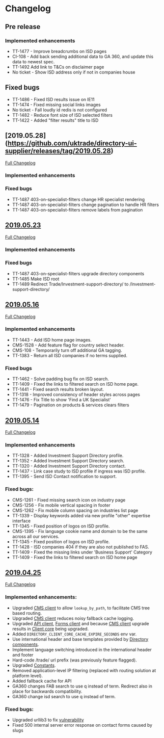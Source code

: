 # Changelog

## Pre release

### Implemented enhancements

- TT-1477 - Improve breadcrumbs on ISD pages
- CI-108 - Add back sending additional data to GA 360, and update this data to newest spec.
- TT-1492 Add link to T&Cs on disclaimer page
- No ticket - Show ISD address only if not in companies house

## Fixed bugs

- TT-1486 - Fixed ISD results issue on IE11
- TT-1474 - Fixed missing social links images
- No ticket - Fall loudly id redis is not configured
- TT-1482 - Reduce font size of ISD selected filters
- TT-1422 - Added "filter results" title to ISD

## [2019.05.28] (https://github.com/uktrade/directory-ui-supplier/releases/tag/2019.05.28)
[Full Changelog](https://github.com/uktrade/directory-ui-supplier/compare/2019.05.23...2019.05.28)

### Implemented enhancements

### Fixed bugs
- TT-1487 403-on-specialist-filters change HR specialist rendering 
- TT-1487 403-on-specialist-filters change pagination to handle HR filters
- TT-1487 403-on-specialist-filters remove labels from pagination

## [2019.05.23](https://github.com/uktrade/directory-ui-supplier/releases/tag/2019.05.23)

[Full Changelog](https://github.com/uktrade/directory-ui-supplier/compare/2019.05.16...2019.05.23)

### Implemented enhancements

### Fixed bugs
- TT-1487 403-on-specialist-filters upgrade directory components
- TT-1485 Make ISD root 
- TT-1489 Redirect Trade/Investment-support-directory/ to /Investment-support-directory/


## [2019.05.16](https://github.com/uktrade/directory-ui-supplier/releases/tag/2019.05.16)

[Full Changelog](https://github.com/uktrade/directory-ui-supplier/compare/2019.04.14...2019.05.16)

### Implemented enhancements

- TT-1443 - Add ISD home page images.
- CMS-1528 - Add feature flag for country select header.
- CMS-108 - Temporarily turn off additional GA tagging.
- TT-1383 - Return all ISD companies if no terms supplied. 

### Fixed bugs

- TT-1462 - Solve padding bug fix on ISD search.
- TT-1409 - Fixed the links to filtered search on ISD home page.
- TT-1441 - Fixed search results broken layout.
- TT-1318 - Improved consistency of header styles across pages
- TT-1476 - Fix Title to show 'Find a UK Specialist'
- TT-1479 - Pagination on products & services clears filters

## [2019.05.14](https://github.com/uktrade/directory-ui-supplier/releases/tag/2019.05.14)

[Full Changelog](https://github.com/uktrade/directory-ui-supplier/compare/2019.04.25...2019.05.14)

### Implemented enhancements

- TT-1328 - Added Investment Support Directory profile.
- TT-1352 - Added Investment Support Directory search.
- TT-1320 - Added Investment Support Directory contact.
- TT-1437 - Link case study to ISD profile if ingress was ISD profile.
- TT-1395 - Send ISD Contact notification to support.

### Fixed bugs:

- CMS-1261 - Fixed missing search icon on industry page
- CMS-1256 - Fix mobile vertical spacing in footer
- CMS-1262 - Fix mobile column spacing on industries list page
- TT-1339 - Display keywords added via new profile "other" expertise interface
- TT-1345 - Fixed position of logos on ISD profile.
- CMS-1395 - Fix language cookie name and domain to be the same across all our services.
- TT-1345 - Fixed position of logos on ISD profile.
- TT-1428 - ISD companies 404 if they are also not published to FAS.
- TT-1409 - Fixed the missing links under 'Business Support' Category
- TT-1409 - Fixed the links to filtered search on ISD home page


## [2019.04.25](https://github.com/uktrade/directory-ui-supplier/releases/tag/2019.04.25)

[Full Changelog](https://github.com/uktrade/directory-ui-supplier/compare/2019.04.03...2019.04.25)

### Implemented enhancements:

- Upgraded [CMS client][directory-cms-client] to allow `lookup_by_path`, to facilitate CMS tree based routing.
- Upgraded [CMS client][directory-cms-client] reduces noisy fallback cache logging.
- Upgraded [API client][directory-api-client], [Forms client][directory-forms-api-client] and because [CMS client][directory-cms-client] upgrade results in [Client core][directory-client-core] being upgraded.
- Added `DIRECTORY_CLIENT_CORE_CACHE_EXPIRE_SECONDS` env var.
- Use international header and base templates provided by [Directory components][directory-components].
- Implement language switching introduced in the international header and footer
- Hard-code /trade/ url prefix (was previously feature flagged).
- Upgraded [Constants][directory-constants].
- Removed application-level IP filtering (replaced with routing solution at platform level).
- Added fallback cache for API
- GA360 changes FAB search to use q instead of term. Redirect also in place for backwards compatibility.
- GA360 change isd search to use q instead of term.

### Fixed bugs:

- Upgraded urllib3 to fix [vulnerability](https://nvd.nist.gov/vuln/detail/CVE-2019-11324)
- Fixed 500 internal server error response on contact forms caused by slugs


[directory-api-client]: https://github.com/uktrade/directory-api-client
[directory-client-core]: https://github.com/uktrade/directory-client-core
[directory-cms-client]: https://github.com/uktrade/directory-cms-client
[directory-forms-api-client]: https://github.com/uktrade/directory-forms-api-client
[directory-components]: https://github.com/uktrade/directory-components
[directory-constants]: https://github.com/uktrade/directory-constants
